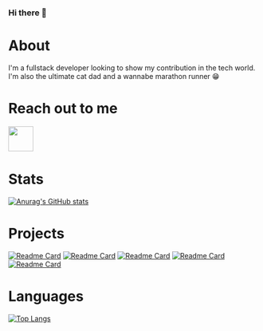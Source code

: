 ### Hi there 👋

<!--
**tudornicoara/tudornicoara** is a ✨ _special_ ✨ repository because its `README.md` (this file) appears on your GitHub profile.

Here are some ideas to get you started:

- 🔭 I’m currently working on ...
- 🌱 I’m currently learning ...
- 👯 I’m looking to collaborate on ...
- 🤔 I’m looking for help with ...
- 💬 Ask me about ...
- 📫 How to reach me: ...
- 😄 Pronouns: ...
- ⚡ Fun fact: ...
-->

# About
I'm a fullstack developer looking to show my contribution in the tech world.
I'm also the ultimate cat dad and a wannabe marathon runner 😁

# Reach out to me
<a href = "https://www.linkedin.com/in/tudor-nicoara-a38909142/">
  <img src = "Logos/LinkedIn.png" width = "auto" height = "50px" />
</a>

# Stats
[![Anurag's GitHub stats](https://github-readme-stats.vercel.app/api?username=tudornicoara&theme=tokyonight&show_icons=true)](https://github.com/anuraghazra/github-readme-stats)

# Projects
[![Readme Card](https://github-readme-stats.vercel.app/api/pin/?username=tudornicoara&repo=ChatBoxSimple&theme=tokyonight)](https://github.com/anuraghazra/github-readme-stats)
[![Readme Card](https://github-readme-stats.vercel.app/api/pin/?username=tudornicoara&repo=DatingApp2&theme=tokyonight)](https://github.com/anuraghazra/github-readme-stats)
[![Readme Card](https://github-readme-stats.vercel.app/api/pin/?username=tudornicoara&repo=reactivities&theme=tokyonight)](https://github.com/anuraghazra/github-readme-stats)
[![Readme Card](https://github-readme-stats.vercel.app/api/pin/?username=tudornicoara&repo=CoffeeShopper&theme=tokyonight)](https://github.com/anuraghazra/github-readme-stats)
[![Readme Card](https://github-readme-stats.vercel.app/api/pin/?username=tudornicoara&repo=ReStore&theme=tokyonight)](https://github.com/anuraghazra/github-readme-stats)

# Languages
[![Top Langs](https://github-readme-stats.vercel.app/api/top-langs/?username=anuraghazra&layout=compact&theme=tokyonight)](https://github.com/anuraghazra/github-readme-stats)
